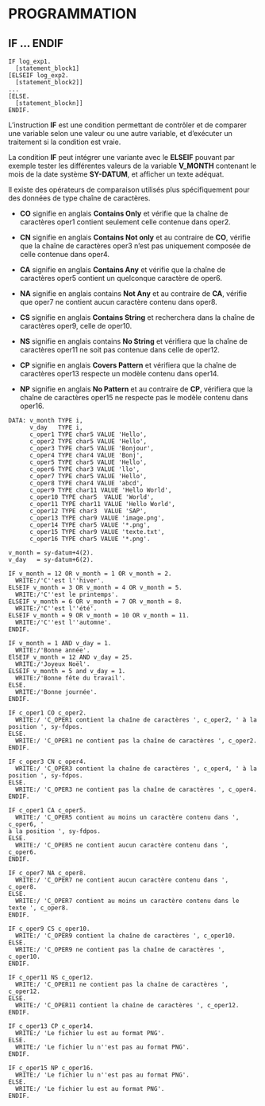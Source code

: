 # **PROGRAMMATION**

## **IF ... ENDIF**

```ABAP
IF log_exp1.  
  [statement_block1]  
[ELSEIF log_exp2.  
  [statement_block2]]  
...  
[ELSE.  
  [statement_blockn]]  
ENDIF.
```

L’instruction **IF** est une condition permettant de contrôler et de comparer une variable selon une valeur ou une autre variable, et d’exécuter un traitement si la condition est vraie.

La condition **IF** peut intégrer une variante avec le **ELSEIF** pouvant par exemple tester les différentes valeurs de la variable **V_MONTH** contenant le mois de la date système **SY-DATUM**, et afficher un texte adéquat.

Il existe des opérateurs de comparaison utilisés plus spécifiquement pour des données de type chaîne de caractères.

+ **CO** signifie en anglais **Contains Only** et vérifie que la chaîne de caractères oper1 contient seulement celle contenue dans oper2.

+ **CN** signifie en anglais **Contains Not only** et au contraire de **CO**, vérifie que la chaîne de caractères oper3 n’est pas uniquement composée de celle contenue dans oper4.

+ **CA** signifie en anglais **Contains Any** et vérifie que la chaîne de caractères oper5 contient un quelconque caractère de oper6.

+ **NA** signifie en anglais contains **Not Any** et au contraire de **CA**, vérifie que oper7 ne contient aucun caractère contenu dans oper8.

+ **CS** signifie en anglais **Contains String** et recherchera dans la chaîne de caractères oper9, celle de oper10.

+ **NS** signifie en anglais contains **No String** et vérifiera que la chaîne de caractères oper11 ne soit pas contenue dans celle de oper12.

+ **CP** signifie en anglais **Covers Pattern** et vérifiera que la chaîne de caractères oper13 respecte un modèle contenu dans oper14.

+ **NP** signifie en anglais **No Pattern** et au contraire de **CP**, vérifiera que la chaîne de caractères oper15 ne respecte pas le modèle contenu dans oper16.

```ABAP
DATA: v_month TYPE i,  
      v_day   TYPE i,
      c_oper1 TYPE char5 VALUE 'Hello', 
      c_oper2 TYPE char5 VALUE 'Hello',
      c_oper3 TYPE char5 VALUE 'Bonjour', 
      c_oper4 TYPE char4 VALUE 'Bonj',
      c_oper5 TYPE char5 VALUE 'Hello', 
      c_oper6 TYPE char3 VALUE 'llo',
      c_oper7 TYPE char5 VALUE 'Hello', 
      c_oper8 TYPE char4 VALUE 'abcd',
      c_oper9 TYPE char11 VALUE 'Hello World', 
      c_oper10 TYPE char5  VALUE 'World',
      c_oper11 TYPE char11 VALUE 'Hello World', 
      c_oper12 TYPE char3  VALUE 'SAP',
      c_oper13 TYPE char9 VALUE 'image.png', 
      c_oper14 TYPE char5 VALUE '*.png',
      c_oper15 TYPE char9 VALUE 'texte.txt', 
      c_oper16 TYPE char5 VALUE '*.png'. 
 
v_month = sy-datum+4(2).  
v_day   = sy-datum+6(2). 
 
IF v_month = 12 OR v_month = 1 OR v_month = 2. 
  WRITE:/'C''est l''hiver'. 
ELSEIF v_month = 3 OR v_month = 4 OR v_month = 5. 
  WRITE:/'C''est le printemps'. 
ELSEIF v_month = 6 OR v_month = 7 OR v_month = 8. 
  WRITE:/'C''est l''été'. 
ELSEIF v_month = 9 OR v_month = 10 OR v_month = 11. 
  WRITE:/'C''est l''automne'. 
ENDIF. 
 
IF v_month = 1 AND v_day = 1. 
  WRITE:/'Bonne année'. 
ElSEIF v_month = 12 AND v_day = 25. 
  WRITE:/'Joyeux Noël'. 
ELSEIF v_month = 5 and v_day = 1. 
  WRITE:/'Bonne fête du travail'. 
ELSE.  
  WRITE:/'Bonne journée'. 
ENDIF.

IF c_oper1 CO c_oper2. 
  WRITE:/ 'C_OPER1 contient la chaîne de caractères ', c_oper2, ' à la position ', sy-fdpos. 
ELSE. 
  WRITE:/ 'C_OPER1 ne contient pas la chaîne de caractères ', c_oper2. 
ENDIF.

IF c_oper3 CN c_oper4. 
  WRITE:/ 'C_OPER3 contient la chaîne de caractères ', c_oper4, ' à la position ', sy-fdpos. 
ELSE. 
  WRITE:/ 'C_OPER3 ne contient pas la chaîne de caractères ', c_oper4. 
ENDIF.

IF c_oper1 CA c_oper5. 
  WRITE:/ 'C_OPER5 contient au moins un caractère contenu dans ', c_oper6, ' 
à la position ', sy-fdpos. 
ELSE. 
  WRITE:/ 'C_OPER5 ne contient aucun caractère contenu dans ', c_oper6. 
ENDIF.

IF c_oper7 NA c_oper8. 
  WRITE:/ 'C_OPER7 ne contient aucun caractère contenu dans ', c_oper8. 
ELSE. 
  WRITE:/ 'C_OPER7 contient au moins un caractère contenu dans le texte ', c_oper8. 
ENDIF.

IF c_oper9 CS c_oper10. 
  WRITE:/ 'C_OPER9 contient la chaîne de caractères ', c_oper10. 
ELSE. 
  WRITE:/ 'C_OPER9 ne contient pas la chaîne de caractères ', c_oper10. 
ENDIF.

IF c_oper11 NS c_oper12. 
  WRITE:/ 'C_OPER11 ne contient pas la chaîne de caractères ', c_oper12. 
ELSE. 
  WRITE:/ 'C_OPER11 contient la chaîne de caractères ', c_oper12. 
ENDIF.

IF c_oper13 CP c_oper14. 
  WRITE:/ 'Le fichier lu est au format PNG'. 
ELSE. 
  WRITE:/ 'Le fichier lu n''est pas au format PNG'. 
ENDIF.

IF c_oper15 NP c_oper16. 
  WRITE:/ 'Le fichier lu n''est pas au format PNG'. 
ELSE. 
  WRITE:/ 'Le fichier lu est au format PNG'. 
ENDIF.
```